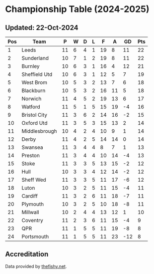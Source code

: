 # Championship Table (2024-2025)
## Updated: 22-Oct-2024

| Pos | Team | P | W | D | L | F | A | GD | Pts |
| --- | --- | --- | --- | --- | --- | --- | --- | --- | --- |
| 1 | Leeds | 11 | 6 | 4 | 1 | 19 | 8 | 11 | 22 |
| 2 | Sunderland | 10 | 7 | 1 | 2 | 19 | 8 | 11 | 22 |
| 3 | Burnley | 10 | 6 | 3 | 1 | 16 | 4 | 12 | 21 |
| 4 | Sheffield Utd | 10 | 6 | 3 | 1 | 12 | 5 | 7 | 19 |
| 5 | West Brom | 10 | 5 | 3 | 2 | 13 | 7 | 6 | 18 |
| 6 | Blackburn | 10 | 5 | 3 | 2 | 16 | 11 | 5 | 18 |
| 7 | Norwich | 11 | 4 | 5 | 2 | 19 | 13 | 6 | 17 |
| 8 | Watford | 11 | 5 | 1 | 5 | 15 | 19 | -4 | 16 |
| 9 | Bristol City | 11 | 3 | 6 | 2 | 14 | 16 | -2 | 15 |
| 10 | Oxford Utd | 11 | 3 | 5 | 3 | 15 | 13 | 2 | 14 |
| 11 | Middlesbrough | 10 | 4 | 2 | 4 | 10 | 9 | 1 | 14 |
| 12 | Derby | 11 | 4 | 2 | 5 | 14 | 14 | 0 | 14 |
| 13 | Swansea | 11 | 3 | 4 | 4 | 8 | 7 | 1 | 13 |
| 14 | Preston | 11 | 3 | 4 | 4 | 10 | 14 | -4 | 13 |
| 15 | Stoke | 11 | 3 | 3 | 5 | 13 | 15 | -2 | 12 |
| 16 | Hull | 10 | 3 | 3 | 4 | 12 | 14 | -2 | 12 |
| 17 | Sheff Wed | 11 | 3 | 3 | 5 | 11 | 17 | -6 | 12 |
| 18 | Luton | 10 | 3 | 2 | 5 | 11 | 15 | -4 | 11 |
| 19 | Cardiff | 11 | 3 | 2 | 6 | 11 | 18 | -7 | 11 |
| 20 | Plymouth | 10 | 3 | 2 | 5 | 10 | 18 | -8 | 11 |
| 21 | Millwall | 10 | 2 | 4 | 4 | 13 | 12 | 1 | 10 |
| 22 | Coventry | 11 | 2 | 3 | 6 | 11 | 15 | -4 | 9 |
| 23 | QPR | 11 | 1 | 5 | 5 | 11 | 19 | -8 | 8 |
| 24 | Portsmouth | 11 | 1 | 5 | 5 | 11 | 23 | -12 | 8 |

## Accreditation 

Data provided by [thefishy.net](https://www.thefishy.net/).